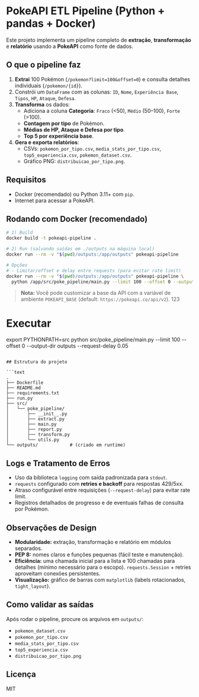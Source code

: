 
# PokeAPI ETL Pipeline (Python + pandas + Docker)

Este projeto implementa um pipeline completo de **extração**, **transformação** e **relatório** usando a **PokeAPI** como fonte de dados.

## O que o pipeline faz

1. **Extrai** 100 Pokémon (`/pokemon?limit=100&offset=0`) e consulta detalhes individuais (`/pokemon/{id}`).
2. Constrói um `DataFrame` com as colunas: `ID`, `Nome`, `Experiência Base`, `Tipos`, `HP`, `Ataque`, `Defesa`.
3. **Transforma** os dados:
   - Adiciona a coluna **Categoria**: `Fraco` (<50), `Médio` (50–100), `Forte` (>100).
   - **Contagem por tipo** de Pokémon.
   - **Médias de HP, Ataque e Defesa por tipo**.
   - **Top 5 por experiência base**.
4. **Gera e exporta relatórios**:
   - CSVs: `pokemon_por_tipo.csv`, `media_stats_por_tipo.csv`, `top5_experiencia.csv`, `pokemon_dataset.csv`.
   - Gráfico PNG: `distribuicao_por_tipo.png`.

## Requisitos

- Docker (recomendado) ou Python 3.11+ com `pip`.
- Internet para acessar a PokeAPI.

## Rodando com Docker (recomendado)

```bash
# 1) Build
docker build -t pokeapi-pipeline .

# 2) Run (salvando saídas em ./outputs na máquina local)
docker run --rm -v "$(pwd)/outputs:/app/outputs" pokeapi-pipeline

# Opções
# - Limitar/offset e delay entre requests (para evitar rate limit)
docker run --rm -v "$(pwd)/outputs:/app/outputs" pokeapi-pipeline \
  python /app/src/poke_pipeline/main.py --limit 100 --offset 0 --output-dir /app/outputs --request-delay 0.05
```

> **Nota:** Você pode customizar a base da API com a variável de ambiente `POKEAPI_BASE` (default: `https://pokeapi.co/api/v2`).
123

# Executar
export PYTHONPATH=src
python src/poke_pipeline/main.py --limit 100 --offset 0 --output-dir outputs --request-delay 0.05
```

## Estrutura do projeto

```text
.
├── Dockerfile
├── README.md
├── requirements.txt
├── run.py
├── src/
│   └── poke_pipeline/
│       ├── __init__.py
│       ├── extract.py
│       ├── main.py
│       ├── report.py
│       ├── transform.py
│       └── utils.py
└── outputs/            # (criado em runtime)
```

## Logs e Tratamento de Erros

- Uso da biblioteca `logging` com saída padronizada para `stdout`.
- `requests` configurado com **retries e backoff** para respostas 429/5xx.
- Atraso configurável entre requisições (`--request-delay`) para evitar rate limit.
- Registros detalhados de progresso e de eventuais falhas de consulta por Pokémon.

## Observações de Design

- **Modularidade:** extração, transformação e relatório em módulos separados.
- **PEP 8:** nomes claros e funções pequenas (fácil teste e manutenção).
- **Eficiência:** uma chamada inicial para a lista e 100 chamadas para detalhes (mínimo necessário para o escopo). `requests.Session` + retries aproveitam conexões persistentes.
- **Visualização:** gráfico de barras com `matplotlib` (labels rotacionados, `tight_layout`).

## Como validar as saídas

Após rodar o pipeline, procure os arquivos em `outputs/`:
- `pokemon_dataset.csv`
- `pokemon_por_tipo.csv`
- `media_stats_por_tipo.csv`
- `top5_experiencia.csv`
- `distribuicao_por_tipo.png`

## Licença

MIT
